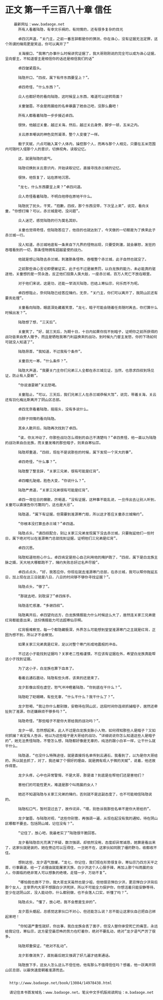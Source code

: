 # 正文 第一千三百八十章 信任
        最新网址：www.badaoge.net
          所有人看着陆隐，有幸灾乐祸的，有同情的，还有很多复杂的目光
      
          卓四沉声道，“关门主，之前一番言辞都是你的猜测，你在诛心，没有证据无法定罪，这个所谓的赌局更是笑话，你可以离开了”
      
          关海接口，“我寒门办事什么时候讲究证据了，我大哥刚刚说的完全可以成为诛心证据，呈向督主，不知道督主是相信你的话还是相信我们的话”
      
          卓四皱紧眉头。
      
          陆隐开口，“四叔，属下有件东西要呈上？”。
      
          卓四奇怪，“什么东西？”。
      
          众人也都好奇的看向陆隐，这时候呈上东西，难道可以逆转局面？
      
          关童皱眉，不会是雨晨给的名单暴露了她自己吧，没那么蠢吧！
      
          所有人都看着陆隐一步步接近卓四。
      
          很快，他越过关童，越过关海，然后，越过关云身旁，脚步一顿，五米之内。
      
          关云原本嘲讽的神色突然凝滞，整个人变傻了一样。
      
          骰子天赋，六点可融入某个人体内，操控那个人，而再与那个人相见，只要在五米范围内可随时入侵那个人的意识，切换视角，读取记忆。
      
          这，就是陆隐的底气。
      
          陆隐切换到关云意识内，开始读取记忆，直接寻找赤兰城的记忆。
      
          很快，他恢复了，站在原地沉思。
      
          “龙七，什么东西要呈上来？”卓四问道。
      
          众人奇怪看着陆隐，不明白他停在原地干什么。
      
          陆隐扰了扰头，干笑，“抱歉，四叔，那个东西没带，下次呈上来”，说完，看向关童，“你想打赌？可以，赤兰城是吧，没问题”。
      
          众人迷茫，感觉陆隐的行为莫名其妙。
      
          关童也觉得奇怪，但陆隐答应了，他目的也就达到了，今天做的一切都是为了换来此子赤兰城一行。
      
          没人知道，赤兰城地底有一条来自下凡界的怪物出现，只要受刺激，就会暴怒，发狂的吞噬看到的一切，那条怪物拥有超越星使的战力。
      
          他就是想让陆隐去赤兰城，刺激那条怪物，吞噬整个赤兰城，此子自然也就没了。
      
          之前那些诛心言论即便被证实，此子也不过是被责罚，以白龙族的能力，未必能真的驱逐他，关童想的是一劳永逸，反正他们投靠人类大敌，一座赤兰城，百万人死亡不放在眼里。
      
          对于他们来说，这是功，还能一举消灭陆隐，巴结上寒仙宗，何乐而不为呢。
      
          卓四想阻止，奈何陆隐已经答应赌约，无奈，“关门主，你们可以离开了，我阴山区还有要务处理”。
      
          关童看向陆隐，眼底深处藏着笑意，“龙七，暗子可能会随着任务随时离去，你打算什么时候出发？”。
      
          陆隐想了想，“三天后”。
      
          关童笑了，“好，就三天后，为期十日，十日内如果你找不到暗子，证明你之前所获得的战功皆来自旁人赠予，而且是牺牲我寒门利益换来的战功，到时候九门督主发怒，你的下场如何可就没人知道了“。
      
          陆隐昂首，“我知道，不过我有个条件”。
      
          关童目光一寒，“什么条件？”。
      
          陆隐大声道，“我要关门主你们兄弟三人全都在赤兰城见证，当然，也恳求四叔到场见证，防止有人耍赖”。
      
          “你说谁耍赖”关云怒喝。
      
          关童阻止，“可以，三天后，我们兄弟三人在赤兰城恭候大驾”，说完，带着关海，关云还有羽化梅比斯离开了阴山区总部。
      
          卓四无奈看着陆隐，摇摇头，没有多说什么。
      
          白胖子同情的看向陆隐。
      
          其余人散开后，陆隐再次找到了卓四。
      
          “诶，你太冲动了，你那些战功怎么得到的自己不清楚吗？”卓四责怪，他一直以为陆隐的战功来自白龙族，而关童发难的那些暗子，则来自寒仙宗。
      
          陆隐郑重道，“四叔，现在不是说那些的时候，属下发现一个天大的事”。
      
          卓四奇怪，“什么事？”。
      
          陆隐整了整言辞，“关家三兄弟，很有可能是红背”。
      
          卓四瞳孔陡缩，脸色大变，“你说什么？”。
      
          陆隐严肃道，“关家三兄弟很有可能是红背”。
      
          卓四一改往日的懒散，厉喝道，“没有证据，这种事不能乱说，一旦传出去让别人听到，关童可以直接告你污蔑同门，这也是大忌”。
      
          陆隐道，“属下有证据，但需要到淮源寒门取，所以这才答应关童赤兰城赌约”。
      
          “你根本没打算去赤兰城？”卓四道。
      
          陆隐点头，“请四叔配合，别让关家三兄弟发现属下没去赤兰城，只要拖延他们一些时日，属下绝对可以在淮源寒门总部找到证据，证明他们三兄弟是红背”。
      
          卓四沉思。
      
          陆隐知道他担心什么，卓四肯定是担心自己利用他的掩护跑了，“四叔，属下是白龙族主脉之婿，天大地大哪都跑不了，赌约失败总好过名声尽毁”。
      
          卓四点点头，“好，我答应你，你现在就去淮源寒门总部，在赤兰城，我可以帮你拖延五日，加上现在这三日就是八日，八日的时间够不够你寻找证据？”。
      
          陆隐点头，“够了”。
      
          “那就去吧，别耽误了”卓四挥手。
      
          陆隐连忙感激，“多谢四叔”。
      
          陆隐离开后，卓四望向远方，白龙族情报能力什么时候这么大了，居然连关家三兄弟是红背都能查出来，这份情报能力可远超寒仙宗啊。
      
          红背极难察觉，每一个都隐藏极深，外界怎么可能想到堂堂淮源寒门之主就是红背，正因为想不到，所以才不会察觉。
      
          如果关家三兄弟真是红背，足以对整个寒门形成地震般的冲击。
      
          不过这小子能找到证据吗？关家老二性格谨慎，不应该有证据在外，希望白龙族真能帮这小子找到证据。
      
          为了这小子，白龙族也算下血本了。
      
          看着云通石震动，陆隐有些头疼，该来的还是来了。
      
          龙夕影像出现在虚空，怒气冲冲瞪着陆隐，“你到底在干什么？”。
      
          陆隐眨了眨眼睛，有些无辜，“什么干什么？我干什么了？”。
      
          龙夕怒喝，“我让你什么都别做，安稳待在阴山区，这段时间你连续抓捕暗子，居然还牵扯到了淮源，你还嫌麻烦不够多吗？”。
      
          陆隐奇怪，“那些暗子不是你大哥给我的战功吗？”。
      
          龙夕一顿，忽然想起来，此人不过是白龙族支脉小人物，如何得知那些人是暗子？又如何抓捕？肯定有人告诉，他以为这些暗子是大哥给的战功，“详细说说你怎么知道这些人是暗子的”，她无法责怪陆隐，不管怎么想，陆隐都好像是无辜的，纯洁的跟小白羊一样，让干什么就干什么。
      
          陆隐道，“也没什么特殊途径，就是直接将名单传到云通石，我看到了，以为是你大哥给的，所以就去抓了，对了，我还编了个很好的理由，就是拥有观人于微的天赋”，说着，他还故作得意。
      
          龙夕头疼，心中也异常警惕，不是大哥，那是谁？到底是在帮他们还是害他们？
      
          害他们的可能性更大，难道是那个叫雨晨的女人？
      
          她还不知道陆隐与关家三兄弟的赌约，否则就不是这副态度了，也不可能相信陆隐说的。
      
          陆隐松口气，暂时混过去了，故作诧异，“喂，别告诉我那些名单不是你大哥给的”。
      
          龙夕皱眉，与陆隐对视，“这些你别管，再强调一遍，从现在起没有我的通知，待在阴山区哪都不要去，包括阴山城，记住没有？”。
      
          “记住了，放心吧，我最老实了”陆隐很干脆回答。
      
          龙夕看陆隐目光充满了怀疑，数次强调，却依然没用，态度却异常诚恳，她算是看出来了，这家伙就是装的，她在旁边可以压得住，一旦她不在，这家伙如同脱了缰的野马，收都收不住。
      
          想到这些，龙夕语气放缓，“龙七，你记住，我们现在形势很复杂，寒仙宗乃四方天平之首，行事霸道，给一丁点理由就能屠家灭族，白少洪这个人心狠手辣，再加上那个叫雨晨的女人，你面临的绝非常人可以想象的绝境，走错一步，万劫不复”。
      
          “哪怕我也救不了你，我大哥龙天虽然也是少祖，但他很忌惮白少洪，更忌惮白少洪背后那个女人，主宰界内大哥不想跟白少洪死拼，所以不可能全力保护你，你想活着只能安静等待，至少在这阴山区，没人能动你，什么都别做，也不会落人口实，听懂了吗？”。
      
          陆隐点头，“懂了，放心吧，我不会惹是生非的”。
      
          龙夕眉头蹙起，总感觉这家伙口不对心，但还能怎么说？总不能让这家伙自己把自己绑起来吧！
      
          “你知道严重性就好，你出事，我白龙族会丢了面子，但没人替你承受死亡的痛苦，永远给我记住，寒仙宗，这方星空最恐怖的势力在盯着你，绝对不要乱动，绝对”龙夕语气严厉了很多。
      
          陆隐郑重保证，“绝对不乱动”。
      
          龙夕影像消失了，直到最后她又强调了好几遍才结束通话。
      
          陆隐放下手，这女人怎么这么不信任他，他有那么不值得信任吗？想着，他一跃离开阴山区总部，以最快速度朝着淮源而去。
      
      
      http://www.badaoge.net/book/13084/14978438.html
      
      请记住本书首发域名：www.badaoge.net。笔尖中文手机版阅读网址：m.badaoge.net